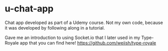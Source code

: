 # u-chat-app

Chat app developed as part of a Udemy course. Not my own code, because it was developed by following along in a tutorial.

Gave me an introduction to using Socket.io that I later used in my Type-Royale app that you can find here! https://github.com/weiish/type-royale
